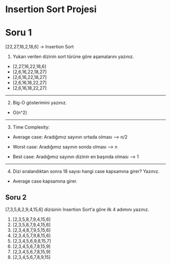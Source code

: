 # Insertion Sort Projesi

# Soru 1
[22,27,16,2,18,6] -> Insertion Sort

1. Yukarı verilen dizinin sort türüne göre aşamalarını yazınız.
* [2,27,16,22,18,6]
* [2,6,16,22,18,27]
* [2,6,16,22,18,27]
* [2,6,16,18,22,27]
* [2,6,16,18,22,27]

***

2. Big-O gösterimini yazınız.
* O(n^2)

***

3. Time Complexity: 
* Average case: Aradığımız sayının ortada olması --> n/2

* Worst case: Aradığımız sayının sonda olması --> n

* Best case: Aradığımız sayının dizinin en başında olması --> 1


***

4. Dizi sıralandıktan sonra 18 sayısı hangi case kapsamına girer? Yazınız.
* Average case kapsamına girer.

## Soru 2

[7,3,5,8,2,9,4,15,6] dizisinin Insertion Sort'a göre ilk 4 adımını yazınız.

1. [2,3,5,8,7,9,4,15,6]
2. [2,3,5,8,7,9,4,15,6]
3. [2,3,4,8,7,9,5,15,6]
4. [2,3,4,5,7,9,8,15,6]
5. [2,3,4,5,6,9,8,15,7]
6. [2,3,4,5,6,7,8,15,9]
7. [2,3,4,5,6,7,8,15,9]
8. [2,3,4,5,6,7,8,9,15]